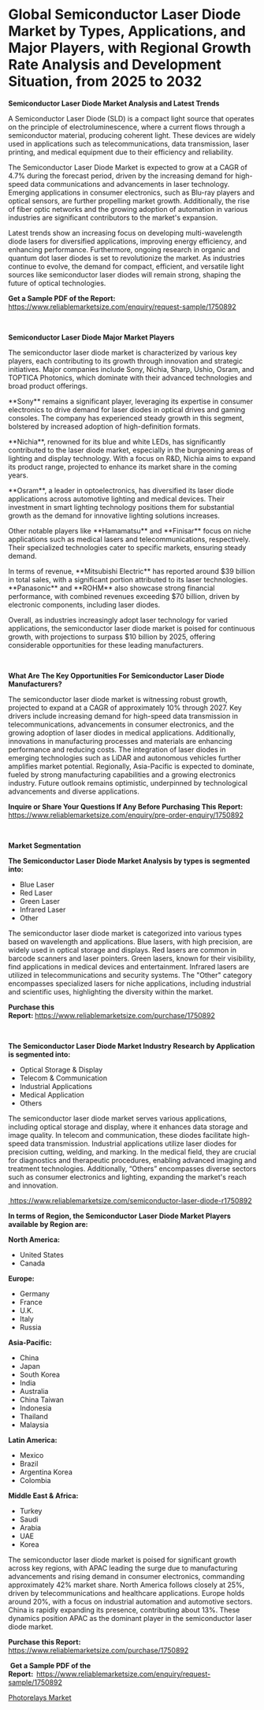 <p><h1>Global Semiconductor Laser Diode Market by Types, Applications, and Major Players, with Regional Growth Rate Analysis and Development Situation, from 2025 to 2032</h1></p><p><strong>Semiconductor Laser Diode Market Analysis and Latest Trends</strong></p>
<p><p>A Semiconductor Laser Diode (SLD) is a compact light source that operates on the principle of electroluminescence, where a current flows through a semiconductor material, producing coherent light. These devices are widely used in applications such as telecommunications, data transmission, laser printing, and medical equipment due to their efficiency and reliability.</p><p>The Semiconductor Laser Diode Market is expected to grow at a CAGR of 4.7% during the forecast period, driven by the increasing demand for high-speed data communications and advancements in laser technology. Emerging applications in consumer electronics, such as Blu-ray players and optical sensors, are further propelling market growth. Additionally, the rise of fiber optic networks and the growing adoption of automation in various industries are significant contributors to the market's expansion.</p><p>Latest trends show an increasing focus on developing multi-wavelength diode lasers for diversified applications, improving energy efficiency, and enhancing performance. Furthermore, ongoing research in organic and quantum dot laser diodes is set to revolutionize the market. As industries continue to evolve, the demand for compact, efficient, and versatile light sources like semiconductor laser diodes will remain strong, shaping the future of optical technologies.</p></p>
<p><strong>Get a Sample PDF of the Report:&nbsp;</strong> <a href="https://www.reliablemarketsize.com/enquiry/request-sample/1750892?utm_campaign=2952&utm_medium=2&utm_source=Github&utm_content=ia&utm_term=06042025&utm_id=semiconductor-laser-diode">https://www.reliablemarketsize.com/enquiry/request-sample/1750892</a></p>
<p>&nbsp;</p>
<p><strong>Semiconductor Laser Diode Major Market Players</strong></p>
<p><p>The semiconductor laser diode market is characterized by various key players, each contributing to its growth through innovation and strategic initiatives. Major companies include Sony, Nichia, Sharp, Ushio, Osram, and TOPTICA Photonics, which dominate with their advanced technologies and broad product offerings.</p><p>**Sony** remains a significant player, leveraging its expertise in consumer electronics to drive demand for laser diodes in optical drives and gaming consoles. The company has experienced steady growth in this segment, bolstered by increased adoption of high-definition formats.</p><p>**Nichia**, renowned for its blue and white LEDs, has significantly contributed to the laser diode market, especially in the burgeoning areas of lighting and display technology. With a focus on R&D, Nichia aims to expand its product range, projected to enhance its market share in the coming years.</p><p>**Osram**, a leader in optoelectronics, has diversified its laser diode applications across automotive lighting and medical devices. Their investment in smart lighting technology positions them for substantial growth as the demand for innovative lighting solutions increases.</p><p>Other notable players like **Hamamatsu** and **Finisar** focus on niche applications such as medical lasers and telecommunications, respectively. Their specialized technologies cater to specific markets, ensuring steady demand.</p><p>In terms of revenue, **Mitsubishi Electric** has reported around $39 billion in total sales, with a significant portion attributed to its laser technologies. **Panasonic** and **ROHM** also showcase strong financial performance, with combined revenues exceeding $70 billion, driven by electronic components, including laser diodes.</p><p>Overall, as industries increasingly adopt laser technology for varied applications, the semiconductor laser diode market is poised for continuous growth, with projections to surpass $10 billion by 2025, offering considerable opportunities for these leading manufacturers.</p></p>
<p>&nbsp;</p>
<p><strong>What Are The Key Opportunities For Semiconductor Laser Diode Manufacturers?</strong></p>
<p><p>The semiconductor laser diode market is witnessing robust growth, projected to expand at a CAGR of approximately 10% through 2027. Key drivers include increasing demand for high-speed data transmission in telecommunications, advancements in consumer electronics, and the growing adoption of laser diodes in medical applications. Additionally, innovations in manufacturing processes and materials are enhancing performance and reducing costs. The integration of laser diodes in emerging technologies such as LiDAR and autonomous vehicles further amplifies market potential. Regionally, Asia-Pacific is expected to dominate, fueled by strong manufacturing capabilities and a growing electronics industry. Future outlook remains optimistic, underpinned by technological advancements and diverse applications.</p></p>
<p><strong>Inquire or Share Your Questions If Any Before Purchasing This Report:</strong> <a href="https://www.reliablemarketsize.com/enquiry/pre-order-enquiry/1750892?utm_campaign=2952&utm_medium=2&utm_source=Github&utm_content=ia&utm_term=06042025&utm_id=semiconductor-laser-diode">https://www.reliablemarketsize.com/enquiry/pre-order-enquiry/1750892</a></p>
<p>&nbsp;</p>
<p><strong>Market Segmentation</strong></p>
<p><strong>The Semiconductor Laser Diode Market Analysis by types is segmented into:</strong></p>
<p><ul><li>Blue Laser</li><li>Red Laser</li><li>Green Laser</li><li>Infrared Laser</li><li>Other</li></ul></p>
<p><p>The semiconductor laser diode market is categorized into various types based on wavelength and applications. Blue lasers, with high precision, are widely used in optical storage and displays. Red lasers are common in barcode scanners and laser pointers. Green lasers, known for their visibility, find applications in medical devices and entertainment. Infrared lasers are utilized in telecommunications and security systems. The "Other" category encompasses specialized lasers for niche applications, including industrial and scientific uses, highlighting the diversity within the market.</p></p>
<p><strong>Purchase this Report:&nbsp;</strong><a href="https://www.reliablemarketsize.com/purchase/1750892?utm_campaign=2952&utm_medium=2&utm_source=Github&utm_content=ia&utm_term=06042025&utm_id=semiconductor-laser-diode">https://www.reliablemarketsize.com/purchase/1750892</a></p>
<p>&nbsp;</p>
<p><strong>The Semiconductor Laser Diode Market Industry Research by Application is segmented into:</strong></p>
<p><ul><li>Optical Storage & Display</li><li>Telecom & Communication</li><li>Industrial Applications</li><li>Medical Application</li><li>Others</li></ul></p>
<p><p>The semiconductor laser diode market serves various applications, including optical storage and display, where it enhances data storage and image quality. In telecom and communication, these diodes facilitate high-speed data transmission. Industrial applications utilize laser diodes for precision cutting, welding, and marking. In the medical field, they are crucial for diagnostics and therapeutic procedures, enabling advanced imaging and treatment technologies. Additionally, “Others” encompasses diverse sectors such as consumer electronics and lighting, expanding the market's reach and innovation.</p></p>
<p><a href="https://www.reliablemarketsize.com/semiconductor-laser-diode-r1750892?utm_campaign=2952&utm_medium=2&utm_source=Github&utm_content=ia&utm_term=06042025&utm_id=semiconductor-laser-diode">&nbsp;https://www.reliablemarketsize.com/semiconductor-laser-diode-r1750892</a></p>
<p><strong>In terms of Region, the Semiconductor Laser Diode Market Players available by Region are:</strong></p>
<p>
    <p> <strong> North America: </strong>
        <ul>
            <li>United States</li>
            <li>Canada</li>
        </ul>
        </p> 
    <p> <strong> Europe: </strong>
        <ul>
            <li>Germany</li>
            <li>France</li>
            <li>U.K.</li>
            <li>Italy</li>
            <li>Russia</li>
        </ul>
        </p> 
    <p> <strong> Asia-Pacific: </strong>
        <ul>
            <li>China</li>
            <li>Japan</li>
            <li>South Korea</li>
            <li>India</li>
            <li>Australia</li>
            <li>China Taiwan</li>
            <li>Indonesia</li>
            <li>Thailand</li>
            <li>Malaysia</li>
        </ul>
        </p> 
    <p> <strong> Latin America: </strong>
        <ul>
            <li>Mexico</li>
            <li>Brazil</li>
            <li>Argentina Korea</li>
            <li>Colombia</li>
        </ul>
        </p> 
    <p> <strong> Middle East & Africa: </strong>
        <ul>
            <li>Turkey</li>
            <li>Saudi</li>
            <li>Arabia</li>
            <li>UAE</li>
            <li>Korea</li>
        </ul>
    </p>
    </p>
<p><p>The semiconductor laser diode market is poised for significant growth across key regions, with APAC leading the surge due to manufacturing advancements and rising demand in consumer electronics, commanding approximately 42% market share. North America follows closely at 25%, driven by telecommunications and healthcare applications. Europe holds around 20%, with a focus on industrial automation and automotive sectors. China is rapidly expanding its presence, contributing about 13%. These dynamics position APAC as the dominant player in the semiconductor laser diode market.</p></p>
<p><strong>Purchase this Report: </strong><a href="https://www.reliablemarketsize.com/purchase/1750892?utm_campaign=2952&utm_medium=2&utm_source=Github&utm_content=ia&utm_term=06042025&utm_id=semiconductor-laser-diode">https://www.reliablemarketsize.com/purchase/1750892</a></p>
<p>&nbsp;<strong>Get a Sample PDF of the Report:&nbsp;&nbsp;</strong><a href="https://www.reliablemarketsize.com/enquiry/request-sample/1750892?utm_campaign=2952&utm_medium=2&utm_source=Github&utm_content=ia&utm_term=06042025&utm_id=semiconductor-laser-diode">https://www.reliablemarketsize.com/enquiry/request-sample/1750892</a></p>
<p><strong></strong></p>
<p><p><a href="https://github.com/verikaahova/Market-Research-Report-List-1/blob/main/photorelays-market.md?utm_campaign=2952&utm_medium=2&utm_source=Github&utm_content=ia&utm_term=06042025&utm_id=semiconductor-laser-diode">Photorelays Market</a></p></p>